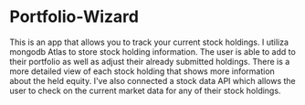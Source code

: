 # Portfolio-Wizard
This is an app that allows you to track your current stock holdings. I utiliza mongodb Atlas to store stock holding information. The user 
is able to add to their portfolio as well as adjust their already submitted holdings. There is a more detailed view of each stock holding
that shows more information about the held equity. I've also connected a stock data API which allows the user to check on the current market
data for any of their stock holdings. 
